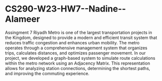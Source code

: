 # CS290-W23-HW7--Nadine--Alameer
 Assingment 7
 Riyadh Metro is one of the largest transportation projects in the Kingdom, designed to provide a modern and efficient transit system that reduces traffic congestion and enhances urban mobility. The metro operates through a comprehensive management system that organizes trips, calculates distances, and optimizes passenger movement.
 In our project, we developed a graph-based system to simulate route calculations within the metro network using an Adjacency Matrix. This representation allows for analyzing station connections, determining the shortest paths, and improving the commuting experience.
 